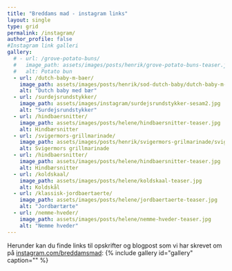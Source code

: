 ```yaml
---
title: "Breddams mad - instagram links"
layout: single
type: grid
permalink: /instagram/
author_profile: false
#Instagram link galleri
gallery:
  # - url: /grove-potato-buns/
  #   image_path: assets/images/posts/henrik/grove-potato-buns-teaser.jpg
  #   alt: Potato bun
  - url: /dutch-baby-m-baer/
    image_path: assets/images/posts/henrik/sod-dutch-baby/dutch-baby-m-baer-top.jpg
    alt: "Dutch baby med bær"
  - url: /surdejsrundstykker/
    image_path: assets/images/instagram/surdejsrundstykker-sesam2.jpg
    alt: "Surdejsrundstykker"
  - url: /hindbaersnitter/
    image_path: assets/images/posts/helene/hindbaersnitter-teaser.jpg
    alt: Hindbærsnitter
  - url: /svigermors-grillmarinade/
    image_path: assets/images/posts/henrik/svigermors-grilmarinade/svigermors-grillmarinade-teaser.jpg
    alt: Svigermors grillmarinade
  - url: /hindbaersnitter/
    image_path: assets/images/posts/helene/hindbaersnitter-teaser.jpg
    alt: Hindbærsnitter
  - url: /koldskaal/
    image_path: assets/images/posts/helene/koldskaal-teaser.jpg
    alt: Koldskål
  - url: /klassisk-jordbaertaerte/
    image_path: assets/images/posts/helene/jordbaertaerte-teaser.jpg
    alt: "Jordbærtærte"
  - url: /nemme-hveder/
    image_path: assets/images/posts/helene/nemme-hveder-teaser.jpg
    alt: "Nemme hveder"
---
```

Herunder kan du finde links til opskrifter og blogpost som vi har skrevet om på [instagram.com/breddamsmad](https://instagram.com/breddamsmad): 
{% include gallery id="gallery"  caption="" %}
